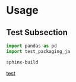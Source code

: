 # Usage
## Test Subsection

```python
import pandas as pd
import test_packaging_ja
```

```
sphinx-build
```

[test](https://github.com/blue-marble/gridpath)